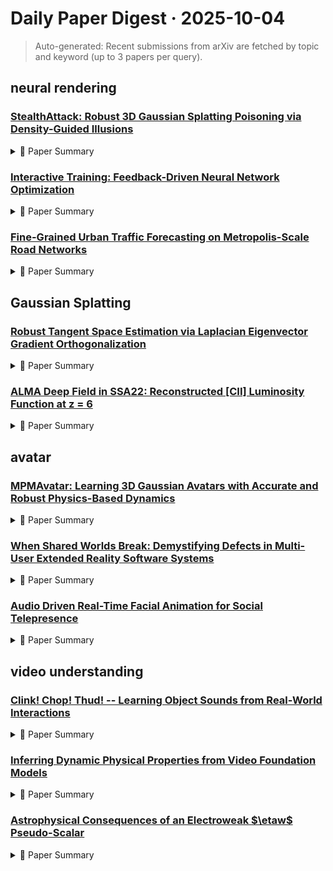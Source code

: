 # Daily Paper Digest · 2025-10-04
> Auto-generated: Recent submissions from arXiv are fetched by topic and keyword (up to 3 papers per query).

## neural rendering

### [StealthAttack: Robust 3D Gaussian Splatting Poisoning via Density-Guided Illusions](http://arxiv.org/pdf/2510.02314v1)


<!--break-out-of-list-->
<details markdown="1">
<summary>📄 Paper Summary </summary>

### 1. Task / Problem
- Multi-view Attack in 3D Graphics Systems

### 2. Motivation & Gaps
- The paper addresses vulnerabilities in 3D representation models by introducing a density-guided poisoning method that strategically injects illusory objects while maintaining scene consistency.

- **Related work challenges:**
  - IPA-NeRF: Limited applicability to explicit 3D scene representations like 3DGS.
  - Poison-Splat: Focuses on computational cost attacks rather than visible illusion embedding.
  - IPA-NeRF: Pioneered poisoning attacks against NeRF by inserting crafted samples at specific viewing angles.
  - Poison-Splat: Targeted 3DGS efficiency by generating samples that increase memory consumption.
  - Geometry Cloak: Prevents unauthorized 3D reconstruction from copyrighted images.
  - 3D Gaussian Splatting (3DGS): Maintaining multi-view consistency while embedding illusions.
  - Kernel Density Estimation (KDE): Identifying optimal low-density locations for embedding objects.
  - View Consistency Disruption: Weakening multi-view consistency without affecting the poisoned view.
  - IPA-NeRF: Accelerated training and rendering
  - IPA-Splat: Adapting IPA-NeRF for 3D Gaussian Splatting
  - IPA-NeRF: Existing methods struggle with maintaining quality in innocent views while embedding illusory objects.
  - N/A: N/A
  - N/A: N/A
  - N/A: N/A
  - IPA-NeRF (Nerfacto): Poor convergence on complex scenes
  - IPA-NeRF (Instant-NGP): Produces heavily distorted illusory objects
  - IPA-Splat: Limited effectiveness in high view overlap environments

### 3. Core Idea
- Our method demonstrates superior robustness and computational efficiency in generating illusory objects for backdoor attacks.

### 4. Method
- **Pipeline**: The method involves injecting illusory objects into multiple viewpoints and evaluating the impact on scene consistency and fidelity.
- **Architecture / Loss / Training**: Utilizes KDE bandwidth and noise scheduling strategies to optimize attack performance.
- **Complexity / Resources**: Reduces GPU memory usage by 41% and Gaussian points by 88%.

### 5. Experiments
- **Datasets & Metrics**: COCO 2017 dataset for illusory objects; Mip-NeRF 360 dataset for computational efficiency.
- **Baselines**: 3D Gaussian Splatting, IPA-NeRF, IPA-NeRF (Instant-NGP), IPA-NeRF (Nerfacto), IPA-NeRF with Instant-NGP, IPA-NeRF with Nerfacto, IPA-Splat, N/A, Naive 3DGS (w/o attack), NeRF, Poison-Splat
- **Main Results**: Our method achieves success rates of 64% to 83% across different threshold combinations, significantly outperforming existing approaches.
- **Ablations**: Combining direct replacement, density-guided poisoning, and multi-view consistency disruption achieves superior illusion embedding.
- **Limitations / Stress Tests**: Our method shows limitations in complex environments with high view overlap.

### 6. Takeaways
- **Pros**: First work addressing data poisoning attacks on 3D Gaussian Splatting., Identifies and analyzes the robustness of 3DGS against prior poisoning techniques., Introduces adaptive noise scheduling to enhance attack efficacy.
- **Cons**: Potential occlusion of illusory objects by existing geometry., Requires careful selection of injection points., May not generalize to all neural rendering architectures.
- **Future Work**: Further exploration of poisoning attacks on other 3D representation methods., Development of more robust defense mechanisms against such attacks., Investigation of the implications of these attacks in real-world applications.

</details>

### [Interactive Training: Feedback-Driven Neural Network Optimization](http://arxiv.org/pdf/2510.02297v1)


<!--break-out-of-list-->
<details markdown="1">
<summary>📄 Paper Summary </summary>

### 1. Task / Problem
- Neural Network Training Optimization

### 2. Motivation & Gaps
- The paper presents a framework that allows for real-time interventions in neural network training, enabling both humans and AI agents to adjust training parameters dynamically.

- **Related work challenges:**
  - Bergstra and Bengio, 2012: Static training paradigms do not allow for real-time adjustments.
  - Takase et al., 2023: Unstable loss dynamics and underperformance on specific tasks require human intervention.
  - Zhang et al., 2022: Prematurely terminating training jobs leads to inefficiencies and wasted computational resources.
  - Traditional static training methods: Lack of adaptability to changing training dynamics.
  - Existing training frameworks: Limited interactivity and real-time feedback mechanisms.
  - Human-in-the-loop training: Difficulty in integrating human interventions seamlessly into the training process.
  - Human-in-the-Loop Machine Learning: Existing methods often rely on predefined schedules rather than real-time interventions.
  - Automated ML and Adaptive Optimization: Traditional methods may not effectively adapt to real-time training dynamics.
  - Population-Based Training (PBT): PBT learns an automatic dynamic schedule of hyperparameters but does not allow real-time human intervention.
  - Reinforcement Learning for Scheduling: While reinforcement learning can optimize scheduling policies, it typically operates in a static manner without real-time adjustments.
  - Interactive Debugging Tools: Current tools provide advisory support but do not integrate directly into the training loop for immediate interventions.
  - Transformers: State-of-the-art natural language processing: N/A
  - Learning an adaptive learning rate schedule: N/A
  - Opt: Open pre-trained transformer language models: N/A

### 3. Core Idea
- The Interactive Training framework reimagines neural network training as an interactive process, allowing for dynamic control and adjustments based on real-time feedback.

### 4. Method
- **Pipeline**: The framework integrates human and AI agent interactions to modify training strategies during the training process.
- **Architecture / Loss / Training**: Utilizes a learning rate schedule that can be adjusted by human experts or an AI agent.
- **Complexity / Resources**: Requires expertise from human trainers or AI agents to identify and implement effective interventions.

### 5. Experiments
- **Datasets & Metrics**: The experiments utilized a large synthetic dataset and real user interaction data for training and evaluation.
- **Baselines**: Fixed learning rate schedule, Human expert intervention, N/A, Static learning rate schedule, Traditional static optimization methods, Traditional static training paradigms
- **Main Results**: The framework shows improved accuracy, reduced sensitivity to initial hyperparameters, and real-time adaptation to evolving application needs.
- **Ablations**: The study included comparisons between human and AI interventions to assess their effectiveness.
- **Limitations / Stress Tests**: Reproducibility issues were noted due to variability in interventions by different experts or agents.

### 6. Takeaways
- **Pros**: Real-time adjustments improve training outcomes., Dynamic intervention reduces the need for job resubmissions., Supports both human and AI-driven optimization.
- **Cons**: Requires a learning curve for effective use., Potential for overfitting if not managed properly., Dependency on real-time feedback may complicate training.
- **Future Work**: Further development of automated AI agents for training., Exploration of fully interactive training paradigms., Integration of more complex feedback mechanisms.

</details>

### [Fine-Grained Urban Traffic Forecasting on Metropolis-Scale Road Networks](http://arxiv.org/pdf/2510.02278v1)


<!--break-out-of-list-->
<details markdown="1">
<summary>📄 Paper Summary </summary>

### 1. Task / Problem
- Traffic Forecasting

### 2. Motivation & Gaps
- The proposed datasets contain important road attributes that strongly affect traffic speed and volume, which are necessary for precise traffic forecasting.

- **Related work challenges:**
  - Jagadish et al., 2014: Existing datasets have a small number of locations (road segments) with available measurements.
  - Li et al., 2018: No graph structure based on road connectivity is available between sensors.
  - Yu et al., 2018: Measurements fail to capture complex urban traffic within cities.
  - ASTGCN (Guo et al., 2019): Complex implementation due to intricate mechanisms.
  - Graph WaveNet (Wu et al., 2019): Difficulty in learning latent spatial structure efficiently.
  - AGCRN (Bai et al., 2020): Decoupling performance from predefined graph structures is challenging.
  - Previous Traffic Forecasting Datasets: Heuristic edge construction based on travel distance rather than actual road connectivity.
  - Existing Neural Spatiotemporal Models: Inability to handle large and complex datasets effectively.
  - Torch Spatiotemporal (Cini & Marisca, 2022): Limited models can be trained on large datasets due to high resource demands.
  - LargeST (Liu et al., 2023): Existing models require long training times and are not scalable.
  - DCRNN: Exhibits significantly longer training times and fails to complete within a 250 hours time limit for larger lookback windows.
  - STGCN: Poor scalability due to the need to maintain and process an explicit temporal state for each input timestamp.
  - GWN: Long training times as lookback window increases.
  - Graph neural network for traffic forecasting: A survey: Limited ability to capture complex spatial-temporal dependencies.
  - Dynamic spatial-temporal aware graph neural network for traffic flow forecasting: Challenges in real-time data processing and prediction accuracy.
  - Diffusion convolutional recurrent neural network: Data-driven traffic forecasting: Inability to generalize across different traffic conditions.
  - city-traffic-M: Higher density and branching structure with a uniform road network.
  - city-traffic-L: Complex structure with bottlenecks and high-traffic corridors due to geographical features.
  - Previous datasets: Do not include important road attributes affecting traffic forecasting.

### 3. Core Idea
- Utilizing learnable node embeddings and additional temporal features for improved traffic forecasting.

### 4. Method
- **Pipeline**: Use of learnable node embeddings for road segments along with static and temporal features.
- **Architecture / Loss / Training**: Trained using the AdamW optimizer with a fixed learning rate of 0.0003 for 5 epochs.
- **Complexity / Resources**: Experiments conducted on a single NVIDIA A100 GPU with 80GB of VRAM.

### 5. Experiments
- **Datasets & Metrics**: Datasets include various road attributes and metrics for traffic speed and volume.
- **Baselines**: ASTGCN, DCRNN, GNN-Mean, GNN-TrfAttn, GRUGCN, GWN, Global mean/median, METR-LA, N/A, Node-wise mean/median, Other machine learning models, PEMS-BAY, Previous 1 day/week ago, Previous strategy, STGCN, Traditional time series forecasting methods, linear model, naive baselines
- **Main Results**: The results indicate that the proposed datasets significantly improve traffic forecasting accuracy.
- **Ablations**: Conducted ablation studies to assess the impact of different model components.
- **Limitations / Stress Tests**: Models exceeding memory limits were reported as OOM after attempts to reduce parameters.

### 6. Takeaways
- **Pros**: Provides a realistic and challenging benchmark for urban traffic forecasting., Datasets contain rich features and fine-grained temporal data., Demonstrates stronger forecasting performance with proposed GNN approach.
- **Cons**: Existing models struggle to scale to the new dataset size., Current benchmarks do not adequately capture urban traffic complexities.
- **Future Work**: Encourage further advancements in traffic forecasting., Support progress in urban computing and smart city development.

</details>

## Gaussian Splatting

### [Robust Tangent Space Estimation via Laplacian Eigenvector Gradient Orthogonalization](http://arxiv.org/pdf/2510.02308v1)


<!--break-out-of-list-->
<details markdown="1">
<summary>📄 Paper Summary </summary>

### 1. Task / Problem
- Tangent space estimation and embedding of noisy data

### 2. Motivation & Gaps
- The paper addresses the challenges of estimating tangent spaces and embedding noisy data while preserving intrinsic geometry.

- **Related work challenges:**
  - Local Principal Component Analysis (LPCA): Struggles with noise and requires prior knowledge of geometric and noise characteristics.
  - Adaptive neighborhood size selection: Hindered by unknown geometric quantities such as curvature and noise level.
  - LPCA: LPCA is not robust to noise, resulting in poor tangent space estimates.
  - Previous methods for tangent space estimation: Struggled with noise and spurious edges in nearest neighbor graphs.
  - Graph Laplacian approaches: May not effectively capture the intrinsic geometry of the data.
  - Eigenvector-based methods: Often require fine-tuning of hyperparameters to achieve stable results.
  - Previous methods for tangent space estimation: Often fail to account for the curvature and topology of the underlying manifold.
  - Davis-Kahan theorem: Establishing the conditions under which Laplacian eigenvectors remain stable under noise perturbations.
  - Previous studies on Laplacian eigenvectors: Limited understanding of the effects of noise on low-frequency eigengaps.
  - LPCA: Highly sensitive to noise, leading to degraded estimates.
  - LEGO: Requires robust performance across varying noise levels.
  - LPCA: Sensitivity to noise and inability to accurately recover local intrinsic geometry.
  - LEGO: Requires effective noise handling to maintain the integrity of the embedding.
  - N/A: N/A
  - N/A: N/A
  - N/A: N/A
  - Mikhail Belkin and Partha Niyogi. “Towards a theoretical foundation for Laplacian-based manifold methods”: N/A
  - Amit Singer. “From graph to manifold Laplacian: The convergence rate”: N/A
  - Nicolás García Trillos et al. “Error estimates for spectral convergence of the graph Laplacian on random geometric graphs toward the Laplace–Beltrami operator”: N/A
  - Xiuyuan Cheng and Boris Landa. “Bi-stochastically normalized graph Laplacian: convergence to manifold Laplacian and robustness to outlier noise”: N/A
  - Yariv Aizenbud and Barak Sober. “Non-parametric estimation of manifolds from noisy data”: N/A
  - Yariv Aizenbud and Barak Sober. “Estimation of Local Geometric Structure on Manifolds from Noisy Data”: N/A
  - Anna V Little. “Estimating the intrinsic dimension of high-dimensional data sets: a multiscale, geometric approach”: N/A
  - Anna V Little, Mauro Maggioni, and Lorenzo Rosasco. “Multiscale geometric methods for data sets I: Multiscale SVD, noise and curvature”: N/A
  - Christopher R Genovese et al. “Minimax manifold estimation”: N/A
  - Stefan Haag, Jonas Lampart, and Stefan Teufel. “Generalised quantum waveguides”: N/A
  - Daniel Hsu, Sham Kakade, and Tong Zhang. “A tail inequality for quadratic forms of subgaussian random vectors”: N/A
  - Andrew V Knyazev and Merico E Argentati. “Principal angles between subspaces in an A-based scalar product: algorithms and perturbation estimates”: N/A
  - Roy R Lederman and Ronen Talmon. “Learning the geometry of common latent variables using alternating-diffusion”: N/A
  - Shuyang Ling. “Generalized power method for generalized orthogonal Procrustes problem: global convergence and optimization landscape analysis”: N/A
  - Dhruv Kohli, Gal Mishne, and Alexander Cloninger. “Non-degenerate rigid alignment in a patch framework”: N/A
  - Shankar Krishnan et al. “Global registration of multiple 3D point sets via optimization-on-a-manifold.”: N/A
  - Boris Landa and Xiuyuan Cheng. “Robust inference of manifold density and geometry by doubly stochastic scaling”: N/A

### 3. Core Idea
- The proposed method utilizes a tear-enabled alignment framework to produce injective embeddings of data lying on closed manifolds.

### 4. Method
- **Pipeline**: Data dimensionality reduction followed by tangent space estimation and embedding using LEGO.
- **Architecture / Loss / Training**: The architecture involves a Riemannian submersion metric and utilizes eigenfunctions to compute energies.
- **Complexity / Resources**: Computational constraints necessitate dimensionality reduction before processing.

### 5. Experiments
- **Datasets & Metrics**: The experiments utilize noisy datasets generated by adding uniformly distributed noise to clean images.
- **Baselines**: LEGO, LPCA, Local Principal Component Analysis (LPCA), N/A, Other eigenvector-based tangent space estimation techniques, Previous eigenfunction-based approaches, Previous methods for Laplacian eigenvector stability, Standard tangent space estimation methods, Traditional PCA-based methods
- **Main Results**: LEGO effectively captures the underlying 2D structure while LPCA fails to maintain the intrinsic geometry.
- **Ablations**: Noise ablation studies confirmed that LPCA estimates degrade rapidly with noise, while LEGO remains stable.
- **Limitations / Stress Tests**: The method's performance is constrained by the noise level and dimensionality reduction steps.

### 6. Takeaways
- **Pros**: LEGO provides more robust tangent space estimates in noisy environments., Utilizes global structure of data for improved local estimation., Theoretical justifications support the effectiveness of the method.
- **Cons**: Requires understanding of graph Laplacian eigenvectors.
- **Future Work**: Explore further applications in manifold learning and boundary detection., Investigate adaptive methods for neighborhood size selection., Enhance the algorithm to handle more complex noise structures.

</details>

### [ALMA Deep Field in SSA22: Reconstructed [CII] Luminosity Function at z = 6](http://arxiv.org/pdf/2510.02303v1)


<!--break-out-of-list-->
<details markdown="1">
<summary>📄 Paper Summary </summary>

### 1. Task / Problem
- Examine completeness and contamination in ALMA data and discuss reasons for false detections.

### 2. Motivation & Gaps
- Our basic motivation is to understand the evolution of galaxy populations by probing the cosmic star-formation history (CSFH).

- **Related work challenges:**
  - ADF22 line survey: Reported detections were shown to be spurious after follow-up observations.
  - Previous source-finding methods: Underestimation of contamination rates due to limited data.
  - Hayatsu et al. (2017): Detection of faint emission-line sources in ALMA data with high sensitivity.
  - González-López et al. (2017): Statistical fluctuations leading to false positives in large ALMA survey datasets.
  - N/A: N/A
  - Hayatsu et al. (2017): Detection reliability and contamination rate evaluation.
  - Carilli and Walter (2013): Calculating luminosity from flux.
  - Williams, de Geus, and Blitz (1994): Source extraction methods.
  - Hatsukade et al. (2016): Approximating Q(x) and C(x) with the error function.
  - Williams, de Geus, and Blitz (1994): Using clumpfind for source detection.
  - Kohandel et al. (2019): Assuming the observed correlation between [Cii] luminosity and FWHM.
  - Díaz-Santos et al. 2013: N/A
  - Swinbank et al. 2012: N/A
  - Hemmati et al. 2017: N/A
  - Hayatsu et al. 2019: N/A
  - Capak et al. 2015: N/A
  - Aravena et al. 2016: N/A
  - N/A: N/A
  - Hemmati et al. (2017): The original function is a double power law.
  - De Looze et al. (2014): The SFR–L[CII] relation may not be accurate for normal (less luminous) [CII] emitters.
  - Farra et al. (2013): SFRD constraints using other FIR lines are still weak.
  - N/A: False detection of high-SN ratio is unavoidable due to existing clump-like structures.
  - N/A: N/A

### 3. Core Idea
- The reconstruction method for line LF can be applied to other blind line surveys using ALMA deep field datacubes.

### 4. Method
- **Pipeline**: We generate luminosity values obeying a Schechter function and calculate the output/input ratio for each parameter of FWHM and peak S/N.
- **Architecture / Loss / Training**: We fit the output line emission assuming a single Gaussian profile.
- **Complexity / Resources**: The process involves 100 realizations and variance calculations.

### 5. Experiments
- **Datasets & Metrics**: ALMA data from various cycles including Cycle-2 and Cycle-5.
- **Baselines**: De Looze et al. (2014), Farra et al. (2013), Hemmati et al. (2017), Mock data, N/A, Previous source-finding methods, Previous studies on [Cii] LF by Matsuda et al. (2015), Capak et al. (2015), and Aravena et al. (2016)., Real data
- **Main Results**: Confirmed that previously detected emitters/candidates are classified as unreliable.
- **Ablations**: Comparison of clump-finding results between TDM and FDM correlator datacubes.
- **Limitations / Stress Tests**: Correction for number count is required up to one order of magnitude at a luminosity range of ≥5×10^8 L⊙.

### 6. Takeaways
- **Pros**: Improved understanding of false detection rates in high-SN observations., Method can be applied to future blind line surveys., Confirmed the need for correction in luminosity function estimations.
- **Cons**: Previous methods underestimated contamination rates., Technical issues in original observations may affect results., Limited number of real datacubes used in prior analyses.
- **Future Work**: Further investigation into the effects of observational biases., Exploration of additional line emissions beyond [Cii]., Development of more robust detection algorithms.

</details>

## avatar

### [MPMAvatar: Learning 3D Gaussian Avatars with Accurate and Robust Physics-Based Dynamics](http://arxiv.org/pdf/2510.01619v1)


<!--break-out-of-list-->
<details markdown="1">
<summary>📄 Paper Summary </summary>

### 1. Task / Problem
- Realistic garment dynamics simulation

### 2. Motivation & Gaps
- Existing methods struggle with accurate garment dynamics and rendering quality.

- **Related work challenges:**
  - PhysAvatar: Fails when animation inputs have a small degree of self-penetration, causing simulation failures.
  - Existing methods using piecewise linear transformations: Limited in accurately capturing complex deformations and tend to overfit to motions observed during training.
  - Xiang et al.: Relies on a time-consuming manual parameter search to approximate reasonable cloth behavior.
  - C-IPC: Fails to resolve collisions for noisy colliders during Continuous Collision Detection.
  - Learning-based simulation methods: Limited generalizability beyond training dynamics and cannot guarantee physically plausible deformations.
  - DiffAvatar: Omitted appearance modeling and tailored for scan-based asset preparation rather than dynamic avatar reconstruction.
  - Material Point Method (MPM): Mainly used for modeling the dynamics of general objects, not specifically tailored for garment dynamics.
  - Anisotropic constitutive model: Requires a Lagrangian mesh to track material directions, complicating the modeling of garments.
  - Existing collision handling algorithms: Designed for external objects, not effective for colliders represented as meshes.
  - PhysAvatar [78]: Existing approaches assume ideal conditions, limiting their applicability in real-world scenarios.
  - PhysAvatar [78]: Fails when driving body mesh colliders have self-penetrations.
  - C-IPC [31]: Takes a long time to converge for resolving complex collisions.
  - Learning-based simulators [8, 7]: Less effective in modeling unseen dynamics.
  - N/A: N/A
  - PhysAvatar: Achieving accurate garment dynamics and high rendering quality.
  - PhysAvatar [78]: Inaccurate garment dynamics and rendering quality.
  - Gaussian Garments [55]: Struggles to produce physically accurate deformations.
  - MMLPHuman [74]: Exhibits unnatural surface artifacts or discontinuities under challenging poses.
  - Gaussian Garments [55]: Struggles to capture physical laws under settings where physical parameters must be estimated from only one second of motion, leading to high geometric error.
  - MMLPHuman [74]: Lacks explicit surface modeling and physical understanding, producing unrealistic surface artifacts or broken geometry when encountering unseen poses.
  - Finite-Difference Optimization: Scalability with increasing parameters
  - Relighting-aware extensions for Gaussian avatars: Current framework does not support relightable rendering
  - Generative priors for inpainting unobserved regions: Rendering quality degradation for occluded or unseen parts

### 3. Core Idea
- The paper presents an anisotropic constitutive model for simulating realistic garment behavior, capturing the strain-energy density function to compute stress tensors for accurate dynamics.

### 4. Method
- **Pipeline**: The pipeline includes garment dynamics simulation using MPM and mesh-based collision handling.
- **Architecture / Loss / Training**: Utilizes a constitutive model for anisotropic elastoplasticity and physical parameter learning.
- **Complexity / Resources**: Simulation runs at approximately 1.1 seconds per frame on a single NVIDIA GeForce RTX 4090.

### 5. Experiments
- **Datasets & Metrics**: Evaluated on the ActorsHQ [14] dataset using metrics like penetration depth and physical plausibility scores.
- **Baselines**: ARAH [65], C-IPC, Existing MPM collision handling algorithms, GS-Avatar [12], Gaussian Garments [55], MMLPHuman [74], N/A, PhysAvatar, PhysAvatar [78], TA V A [32], XPBD
- **Main Results**: Our method outperforms both baselines across all geometry and appearance metrics.
- **Ablations**: Ablation studies validate the importance of key components like the constitutive model and physical parameter learning.
- **Limitations / Stress Tests**: Quantitative evaluation of physical plausibility is challenging due to the lack of ground-truth physical annotations.

### 6. Takeaways
- **Pros**: Supports physically realistic and robust animations for loose garments., Achieves high-fidelity rendering from free viewpoints., Demonstrates zero-shot generalizability to novel scene interactions.
- **Cons**: Requires complex setup for accurate simulation., High computational resource demands., Limited by the quality of input multi-view videos.
- **Future Work**: Explore further generalizability to more complex interactions., Enhance the efficiency of the simulation process., Investigate applications in virtual and augmented reality.

</details>

### [When Shared Worlds Break: Demystifying Defects in Multi-User Extended Reality Software Systems](http://arxiv.org/pdf/2510.01182v1)


<!--break-out-of-list-->
<details markdown="1">
<summary>📄 Paper Summary </summary>

### 1. Task / Problem
- Empirical analysis of bug reports in multi-user XR systems

### 2. Motivation & Gaps
- The study aims to understand the unique challenges and characteristics of bugs in multi-user XR systems, which differ from traditional software systems.

- **Related work challenges:**
  - Research on software bugs in various domains: Significant gap in understanding bugs specifically arising from multi-user interactions in XR environments.
  - Traditional distributed systems research: Does not account for the unique social presence issues in multi-user XR environments.
  - Existing bug tracking in software development: Lacks a comprehensive understanding of multi-user XR specific bugs.
  - Previous studies on software bugs: Lack of systematic analysis specific to multi-user XR environments.
  - Asymmetric Interaction Capabilities: Different abilities to interact with the shared environment across platforms.
  - Loss/Hijack of Control: Users losing control or having their camera view taken over by others.
  - Communication & Awareness Impairment: Impairments in social and awareness mechanisms affecting collaborative experiences.
  - Previous studies on software bugs: Traditional software bugs are often tolerable, whereas XR bugs can severely break immersion.
  - Existing QA methodologies: Current methodologies may not effectively address the unique challenges posed by multi-user XR environments.
  - Hubs-Foundation/hubs issue #5586: Orphaned state of objects when both creator and owner leave the session.
  - Hubs-Foundation/hubs issue #1000: Implicit ownership leading to invisibility of objects for new users.
  - Hubs-Foundation/hubs issue #6250: Inadequate access control mechanisms leading to unauthorized object manipulation.
  - Layer demonstrated how game-specific logic failed to account for multiple players: Developers often retrofit single-player logic for multiplayer scenarios without fully considering the implications.
  - Configuration Sensitivity: Many bugs are resolved through configuration adjustments rather than code changes, indicating high sensitivity to deployment configurations.
  - Layered Complexity: Bugs often have multiple contributing root causes, requiring a comprehensive understanding of the entire system stack.
  - Traditional software analysis techniques: Fail to capture the unique characteristics of multi-user XR bugs.
  - Current debugging tools: Ill-equipped to handle the distributed, real-time nature of multi-user XR applications.
  - Existing SDKs and APIs: May not provide sufficiently intuitive or well-documented APIs for multi-user scenarios.
  - Rodriguez and Wang [70]: Analyzed trends and challenges in VR software projects.
  - Adams et al. [45]: Revealed privacy and security threats in VR applications.
  - Miller et al. [65]: Proved personal identifiability with user tracking data in VR software.
  - N/A: N/A
  - N/A: N/A

### 3. Core Idea
- The paper develops comprehensive taxonomies categorizing symptoms, root causes, and consequences of XR defects based on an analysis of 2,649 real-world bug reports.

### 4. Method
- **Pipeline**: Empirical analysis of bug reports to identify and categorize defects.
- **Architecture / Loss / Training**: Rigorous qualitative analysis using iterative open coding to develop taxonomies characterizing multi-user XR bugs.
- **Complexity / Resources**: The study utilizes a hierarchical taxonomy and various analytical methods including frequency analysis and cross-tabulation.

### 5. Experiments
- **Datasets & Metrics**: Analysis of 2,649 real-world bug reports from various XR platforms.
- **Baselines**: Existing debugging tools, Hubs-Foundation/hubs, N/A, Single-user XR applications, Single-user XR bug analysis, Single-user XR systems, Traditional bug tracking methods, Traditional multi-user applications, Traditional online collaboration tools, Traditional software analysis techniques, Traditional software bug analysis methods, Traditional software debugging methods, Unity SDK, Unreal Engine
- **Main Results**: Over 34% of defects cause severe disruptions like crashes and interaction breakdowns.
- **Ablations**: N/A
- **Limitations / Stress Tests**: Findings may not fully reflect emerging technologies or practices due to the rapidly evolving XR landscape.

### 6. Takeaways
- **Pros**: Provides actionable recommendations for developers and platform vendors., Develops a comprehensive taxonomy for multi-user XR bugs., Highlights unique challenges in multi-user XR systems.
- **Cons**: Limited understanding of multi-user XR bugs compared to other domains., Fragmented nature of bug reporting complicates knowledge aggregation., Potential privacy and health implications remain concerning.
- **Future Work**: Further research on automated quality assurance tools for multi-user XR., Exploration of specific privacy and health implications associated with multi-user XR bugs., Development of targeted guidance for bug prevention and mitigation.

</details>

### [Audio Driven Real-Time Facial Animation for Social Telepresence](http://arxiv.org/pdf/2510.01176v1)


<!--break-out-of-list-->
<details markdown="1">
<summary>📄 Paper Summary </summary>

### 1. Task / Problem
- Facial Animation Generation

### 2. Motivation & Gaps
- Existing methods for facial animation often produce spatiotemporally inconsistent results, leading to unnatural avatars.

- **Related work challenges:**
  - Fan et al. 2022; Richard et al. 2021; Xing et al. 2023: Existing methods lack sufficient detail for conveying subtle facial cues and often operate offline, requiring entire audio sequences as input.
  - Li et al. 2024b; Ng et al. 2024: Recent approaches synthesize high-fidelity avatars but do not process audio streams in real-time, leading to computational latency issues.
  - GSTalker: Limited generalization to multiple identities.
  - GaussianTalker: Requires offline computation for audio-based deformations.
  - EmoTalk3D: Computationally expensive and lacks real-time performance.
  - Universal Relightable Prior Model [Li et al. 2024a]: Existing models may not effectively handle real-time performance and the integration of gaze direction.
  - Diffusion models for facial expression generation: Inherent slowness of diffusion models during inference.
  - Graph-based gaze synthesis: Ensuring smooth and consistent gaze transitions.
  - Audio encoders for real-time applications: Maintaining causality in audio processing without future information.
  - GaussianTalker: Generates high-fidelity 3D face animation but is not designed for real-time applications.
  - TalkingGaussian: Focuses on person-specific 3D deformation and rendering, lacking universality.
  - GaussianTalker [Cho et al. 2024]: Generates high-fidelity 3DGS face animation but learns person-specific deformations.
  - TalkingGaussian [Li et al. 2024b]: Similar to GaussianTalker, it does not provide a direct online-based solution.
  - DiffPoseTalk [Sun et al. 2024]: Requires style conditioning which is not available in real-world scenarios.
  - wav2vec 1.0: Limited to non-causal encoding.
  - wav2vec 2.0: Challenges in maintaining accuracy while achieving real-time performance.
  - N/A: N/A
  - FaceFormer: High latency and unsuitability for real-time applications.
  - CodeTalker: High computational overhead and autoregressive nature.
  - AniPortrait: Blurry and distorted artifacts in generated images.
  - Wav2vec 1.0: Employs causal CNNs which may limit the quality of audio processing.
  - Wav2vec 2.0: Utilizes non-causal CNN layers, which can disrupt causality in audio processing.
  - HuBERT: Relies on non-causal CNN layers, failing to ensure full causality.
  - N/A: N/A

### 3. Core Idea
- The proposed method generates high-fidelity avatars with synchronized lip movements by utilizing a gaze graph and a transformer architecture.

### 4. Method
- **Pipeline**: The method involves capturing audio and gaze data, processing it through a transformer architecture, and synthesizing facial animations based on the processed data.
- **Architecture / Loss / Training**: Utilizes a self-attention mechanism with a windowed mask to maintain temporal coherence and reduce boundary issues.
- **Complexity / Resources**: distributed data-parallel (DDP) using two A100 GPUs; Distillation training and emotion-conditioning training are done with a single A100 GPU.

### 5. Experiments
- **Datasets & Metrics**: Out of 265 capture subjects, we use 237 for training and 28 for testing. Data are segmented into sequences of frame length 100 (in 30FPS).
- **Baselines**: AniPortrait, Audio2Photoreal, Audio2Photoreal-Face, CodeTalker, DiffPoseTalk, EmoTalk3D, Existing diffusion models, Existing offline audio-driven facial animation methods, FaceFormer, GSTalker, GaussianTalker, HuBERT, N/A, TalkShow, TalkShow-Face, Traditional regression models for facial expression generation, Wav2vec 1.0, Wav2vec 2.0, wav2vec 1.0, wav2vec 2.0
- **Main Results**: Quantitative comparison experiments on freeform speech and sentence reading data.
- **Ablations**: Ablation studies were conducted to evaluate the impact of different components of the model.
- **Limitations / Stress Tests**: Out of 28 test subjects, two were excluded for excessive frame drops and less than 70 segments can be used for freeform speech; two were excluded for excessive frame drops and less than 30 segments can be used for sentence reading.

### 6. Takeaways
- **Pros**: High fidelity and universal 3D facial avatars in real-time., Significant improvements in animation accuracy., Versatile framework for multimodal applications.
- **Cons**: Limited generalization across diverse identities., Potential computational overhead in complex scenarios., Dependence on the quality of audio input.
- **Future Work**: Explore further multimodal applications., Enhance real-time performance in more complex scenarios., Investigate integration with additional sensory inputs.

</details>

## video understanding

### [Clink! Chop! Thud! -- Learning Object Sounds from Real-World Interactions](http://arxiv.org/pdf/2510.02313v1)


<!--break-out-of-list-->
<details markdown="1">
<summary>📄 Paper Summary </summary>

### 1. Task / Problem
- sounding object detection

### 2. Motivation & Gaps
- The paper addresses the challenge of aligning audio and visual modalities for sound source localization.

- **Related work challenges:**
  - Existing multimodal techniques: They often rely on global features and predefined sound categories, making it difficult to differentiate subtle sound impacts caused by different materials.
  - Multimodal object-centric representation learning: Previous works have primarily used synthetic or laboratory-collected data, which do not scale well to real-world object interactions.
  - Traditional deep learning models: They analyze entire scenes without distinguishing between individual objects, leading to inefficiencies.
  - Slot Attention Models: Compressing image features into slot vectors for object segmentation.
  - Multimodal Datasets: Data is often synthetically generated or collected in controlled environments.
  - Audiovisual Localization: Requires precise boundary predictions which may not align with the task of identifying involved objects.
  - Previous object-centric learning methods: Directly applying masks to input rather than visual embeddings
  - SoundingActions: Limited to global representations without object awareness.
  - DenseA V: Focuses on audiovisual segmentation but lacks specific object interaction context.
  - SLA VC: Uses a localization framework that may not effectively capture object-specific sound interactions.
  - SoundingActions: Achieving better performance on the task despite using the same training loss and data.
  - ImageBind: Aligning a wide range of modalities into a single embedding space.
  - LanguageBind: Zero-shot evaluation against large-scale pretraining models.
  - N/A: N/A
  - Learning object permanence from video: N/A
  - Understanding human hands in contact at internet scale: N/A
  - Semantic object prediction and spatial sound super-resolution with binaural sounds: N/A
  - N/A: N/A

### 3. Core Idea
- The core idea is to enhance sound source localization by leveraging cross-modal alignment between audio and visual data.

### 4. Method
- **Pipeline**: The method involves a multi-modal approach that integrates audio and visual embeddings for improved localization.
- **Architecture / Loss / Training**: The architecture uses a combination of pretrained models for audio and visual encoding, with specific training strategies to optimize performance.
- **Complexity / Resources**: The model complexity is managed through the use of frozen pretrained models and a common embedding space.

### 5. Experiments
- **Datasets & Metrics**: Epic Kitchens, Ego4D
- **Baselines**: Audiovisual Localization Models, DenseA V, Existing multimodal techniques, ImageBind, InfoNCE loss, LanguageBind, MC3 loss, N/A, Previous Object-Centric Learning Methods, SLA VC, SSLAlign, Slot Attention Models, SoundingActions
- **Main Results**: The results demonstrate significant improvements in sound source localization accuracy compared to previous methods.
- **Ablations**: Ablation studies indicate the importance of cross-modal alignment in achieving high performance.
- **Limitations / Stress Tests**: Limitations include potential challenges in noisy environments and the need for extensive labeled data.

### 6. Takeaways
- **Pros**: Achieves state of the art performance on new tasks., Utilizes a novel multimodal object-aware approach., Scales well to larger datasets with diverse object interactions.
- **Cons**: Relies on the quality of the segmentation masks for training., May not generalize well to unseen object interactions.
- **Future Work**: Explore additional modalities for richer context., Investigate real-time applications of the model., Expand the dataset to include more diverse interactions.

</details>

### [Inferring Dynamic Physical Properties from Video Foundation Models](http://arxiv.org/pdf/2510.02311v1)


<!--break-out-of-list-->
<details markdown="1">
<summary>📄 Paper Summary </summary>

### 1. Task / Problem
- Comparative analysis of elasticity in video frames

### 2. Motivation & Gaps
- The study aims to analyze and compare the elasticity characteristics of different objects as observed in video frames.

- **Related work challenges:**
  - Wu et al., 2015; Ding et al., 2021; Jatavallabhula et al., 2021: Early methods rely heavily on simulation supervision and handcrafted heuristics.
  - Voleti et al., 2022; Lu et al., 2023: Unsupervised learning captures latent dynamics but lacks interpretability in terms of concrete physical quantities.
  - Kawabe et al., 2014; Paulun et al., 2015: Later works infer attributes from task-specific visual cues, which may not generalize well.
  - Bordes et al., 2018: Qualitative and categorical questions in existing benchmarks.
  - Tung et al., 2023: Limited focus on quantitative physical understanding.
  - Bear et al., 2021: Lack of datasets that combine synthetic and real-world video data for physical property estimation.
  - Classical computer vision techniques: Limited accuracy in estimating physical properties due to reliance on heuristics.
  - Video generative models: Need for effective feature extraction and representation learning for physical property estimation.
  - Multimodal large language models (MLLMs): Integrating visual and textual information to infer physical properties remains complex.
  - DynamiCrafter (Xing et al., 2024): Effective feature extraction for 3D physics.
  - V-JEPA-2 (Assran et al., 2025): Utilizing self-supervised learning for video feature representation.
  - Shtedritski et al. (2023): Mitigating the sim-to-real gap in model training.
  - Video Generative Models: Struggle to generalize to real-world scenarios, especially for friction estimation.
  - Self-Supervised Video Models: Performance drops significantly on synthetic splits compared to real-world data.
  - Multimodal Large Language Models (MLLMs): Tend to leverage semantic cues rather than visual motion, affecting their performance.
  - Learning to poke by poking: Experiential learning of intuitive physics: Models fall short of the oracle, particularly in absolute value prediction.
  - V-jepa: Latent video prediction for visual representation learning: Generative and self-supervised models have similar performance but need improvement in physical reasoning.
  - Physion: Evaluating physical prediction from vision in humans and machines: MLLMs perform worse overall but improve with more informative prompting.
  - N/A: N/A
  - N/A: N/A
  - N/A: N/A
  - N/A: Accurate identification of key points in video frames for restitution coefficient calculation
  - Previous studies on elasticity analysis: Limited accuracy in estimating restitution coefficients from visual data.
  - Comparative analysis of elasticity in materials: Difficulty in determining which material exhibits higher elasticity based solely on visual input.
  - Previous studies on material elasticity: Lack of standardized methods for visual analysis of elasticity.
  - Previous studies on elasticity analysis: Limited interpretability and stability in few-shot examples.
  - DynamiCrafter: Reducing the sim2real gap
  - V-JEPA-2: N/A
  - Qwen2.5VL-max: Limitation of resources
  - GPT-4o: Limitation of resources
  - Gemini-2.5-pro: Limitation of resources

### 3. Core Idea
- Using red circles to improve the performance of models in sim2real tasks.

### 4. Method
- **Pipeline**: Analysis of video frames to assess elasticity characteristics.
- **Architecture / Loss / Training**: MLP networks trained with L1 loss for absolute value prediction and binary cross-entropy for relative value prediction.
- **Complexity / Resources**: Random subset of 100 samples used due to resource limitations.

### 5. Experiments
- **Datasets & Metrics**: Test splits for elasticity, viscosity, and friction properties.
- **Baselines**: Baseline, Baseline model for elasticity analysis, Baseline model for elasticity estimation, Classical estimation methods, Existing machine learning models for physical property estimation, Existing vision-language models, Few-Shot Examples, Frame Index Provided, GPT-4o, GPT-4o (Hurst et al., 2024), Gemini 2.5 Pro (Comanici et al., 2025), Gemini-2.5-pro, Generative models, Multi-modal large language models (MLLMs), N/A, Oracle Estimation Teaching, Oracle Estimator, Oracle estimation teaching model, Previous elasticity analysis methods, Qualitative benchmarks, Qwen2.5-VL-Max (Hui et al., 2024), Qwen2.5VL-max, Self-supervised models, Video Generative Model, Video Self-Supervised Model, With Red circle, Without red circle
- **Main Results**: Performance improved from 0.47 to 0.84 on real test split test-3 with red circle.
- **Ablations**: Ablation study conducted using DynamiCrafter.
- **Limitations / Stress Tests**: Challenges in accurately estimating coefficients due to visual ambiguities and material behaviors.

### 6. Takeaways
- **Pros**: The proposed methods enable explicit estimation of physical properties without task-specific heuristics., The PhysVid dataset facilitates the study of out-of-domain generalization., The approach is lightweight and efficient for training.
- **Cons**: MLLMs currently perform inferiorly compared to other models., The reliance on visual cues may limit generalization to unseen scenarios., Existing datasets lack comprehensive ground-truth annotations for dynamic properties.
- **Future Work**: Explore further improvements in MLLM prompting strategies., Investigate the generalization capabilities of the proposed methods., Develop additional datasets for other dynamic physical properties.

</details>

### [Astrophysical Consequences of an Electroweak $\etaw$ Pseudo-Scalar](http://arxiv.org/pdf/2510.02310v1)


<!--break-out-of-list-->
<details markdown="1">
<summary>📄 Paper Summary </summary>

### 1. Task / Problem
- Investigate the astrophysical implications of the ηw boson and its potential as a dark matter candidate.

### 2. Motivation & Gaps
- The identity of dark matter (DM) remains a mystery, and the paper explores whether ηw can be a viable DM candidate without requiring physics beyond the Standard Model (SM).

- **Related work challenges:**
  - Ref. [1]: Theoretical arguments supporting the presence of ηw within the Standard Model.
  - Ref. [2]: Astrophysical constraints on the couplings of ultralight bosons.
  - Ref. [6]: The idea of ηw being a superposition of hydrogen and anti-hydrogen does not conform with expected mass scaling.
  - Dvali et al. (2025): The bounds on ηw's coupling challenge typical arguments for its necessity and properties.
  - CAST experiment (2017): The null result in the search for solar axions provides stringent constraints on ηw.
  - Baryon nonconservation in standard model and Yukawa interaction: Understanding baryon nonconservation
  - Can electroweak theta term be observable?: Observability of the electroweak theta term
  - Hiding in Plain Sight, the electroweakη W: Identifying the electroweakη W

### 3. Core Idea
- The paper argues that the ultra-light pseudo-scalar ηw can emerge from non-perturbative electroweak interactions and the B+L anomaly, but its properties are constrained by astrophysical observations.

### 4. Method
- **Pipeline**: Theoretical analysis of the coupling of ηw to photons and electrons, and estimation of bounds based on astrophysical observations.
- **Architecture / Loss / Training**: N/A
- **Complexity / Resources**: N/A

### 5. Experiments
- **Datasets & Metrics**: Astrophysical constraints from Supernova 1987A and the CAST experiment.
- **Baselines**: Astrophysical axion bounds, Astrophysical constraints, Previous theoretical models of axion-like particles, Red giant bound on the axion - electron coupling revisited, Revisiting the SN1987A gamma-ray limit on ultralight axion-like particles, Standard Model predictions, Standard Model predictions for dark matter candidates
- **Main Results**: The strongest bound on ηw's decay constant is fηw ≳ 1000 TeV, which is significantly higher than previous expectations.
- **Ablations**: N/A
- **Limitations / Stress Tests**: The non-perturbative nature of ηw's dynamics complicates straightforward interpretations of its properties.

### 6. Takeaways
- **Pros**: Potential implications for understanding electroweak interactions., Challenges existing predictions of the Standard Model., Encourages further theoretical and phenomenological investigations.
- **Cons**: Status of ηw as a firm prediction is not well-established., Identifications of ηw as dark matter or dark energy appear unlikely., Theoretical arguments are not definitive.
- **Future Work**: Further investigations into the properties of ηw., Exploration of its role in astrophysical phenomena., Assessment of its implications for fundamental physics.

</details>
